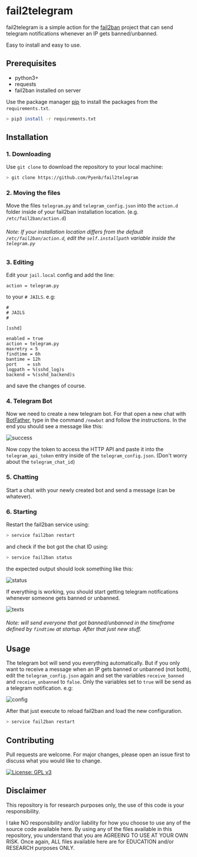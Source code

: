 # fail2telegram

fail2telegram is a simple action for the [fail2ban](https://github.com/fail2ban/fail2ban) project that can send telegram notifications whenever an IP gets banned/unbanned.

Easy to install and easy to use.

## Prerequisites

- python3+
- requests
- fail2ban installed on server

Use the package manager [pip](https://pip.pypa.io/en/stable/) to install the packages from the `requirements.txt`.

```bash
> pip3 install -r requirements.txt
```

## Installation

### 1. Downloading

Use `git clone` to download the repository to your local machine:

```bash
> git clone https://github.com/Pyenb/fail2telegram
```

### 2. Moving the files

Move the files `telegram.py` and `telegram_config.json` into the `action.d` folder inside of your fail2ban installation location. (e.g. `/etc/fail2ban/action.d`)

###### Note: If your installation location differs from the default `/etc/fail2ban/action.d`, edit the `self.installpath` variable inside the `telegram.py`

### 3. Editing

Edit your `jail.local` config and add the line:

```
action = telegram.py
```

to your `# JAILS`. e.g:

```
#
# JAILS
#

[sshd]

enabled = true
action = telegram.py
maxretry = 5
findtime = 6h
bantime = 12h
port    = ssh
logpath = %(sshd_log)s
backend = %(sshd_backend)s
```

and save the changes of course.

### 4. Telegram Bot

Now we need to create a new telegram bot. For that open a new chat with [BotFather](https://telegram.me/botfather), type in the command `/newbot` and follow the instructions. In the end you should see a message like this:

![success](https://i.imgur.com/ugOzB1B.png)

Now copy the token to access the HTTP API and paste it into the `telegram_api_token` entry inside of the `telegram_config.json`. (Don't worry about the `telegram_chat_id`)

### 5. Chatting

Start a chat with your newly created bot and send a message (can be whatever).

### 6. Starting

Restart the fail2ban service using:

```bash
> service fail2ban restart
```

and check if the bot got the chat ID using:

```bash
> service fail2ban status
```

the expected output should look something like this:

![status](https://i.imgur.com/wArFf0Q.png)

If everything is working, you should start getting telegram notifications whenever someone gets banned or unbanned.

![texts](https://i.imgur.com/GcAVd5R.png)

###### Note: will send everyone that got banned/unbanned in the timeframe defined by `findtime` at startup. After that just new stuff.

## Usage

The telegram bot will send you everything automatically. But if you only want to receive a message when an IP gets banned or unbanned (not both), edit the `telegram_config.json` again and set the variables `receive_banned` and `receive_unbanned` to `false`. Only the variables set to `true` will be send as a telegram notification. e.g:

![config](https://i.imgur.com/OjWNHwl.png)

After that just execute to reload fail2ban and load the new configuration.

```bash
> service fail2ban restart
```

## Contributing
Pull requests are welcome. For major changes, please open an issue first to discuss what you would like to change.

[![License: GPL v3](https://img.shields.io/badge/License-GPLv3-blue.svg)](https://www.gnu.org/licenses/gpl-3.0)

## Disclaimer
This repository is for research purposes only, the use of this code is your responsibility.

I take NO responsibility and/or liability for how you choose to use any of the source code available here. By using any of the files available in this repository, you understand that you are AGREEING TO USE AT YOUR OWN RISK. Once again, ALL files available here are for EDUCATION and/or RESEARCH purposes ONLY.
